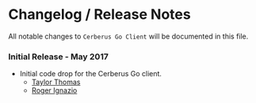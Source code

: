 # Changelog / Release Notes

All notable changes to `Cerberus Go Client` will be documented in this file. 

### Initial Release - May 2017

- Initial code drop for the Cerberus Go client.
  - [Taylor Thomas](https://github.com/thomastaylor312)
  - [Roger Ignazio](https://github.com/rji)
